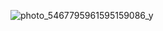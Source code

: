 ![photo_5467795961595159086_y](https://github.com/user-attachments/assets/bbdd8b2c-b5fe-4399-b4c0-9552116aed90)
